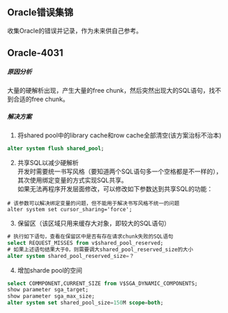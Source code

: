 ## Oracle错误集锦

收集Oracle的错误并记录，作为未来供自己参考。

Oracle-4031
-----------
##### 原因分析
大量的硬解析出现，产生大量的free chunk，然后突然出现大的SQL语句，找不到合适的free chunk。  
##### 解决方案
1. 将shared pool中的library cache和row cache全部清空(该方案治标不治本)  
```sql
alter system flush shared_pool;
```
2. 共享SQL以减少硬解析  
   开发时需要统一书写风格（要知道两个SQL语句多一个空格都是不一样的），其次使用绑定变量的方式实现SQL共享。  
   如果无法再程序开发层面修改，可以修改如下参数达到共享SQL的功能：  
```
# 该参数可以解决绑定变量的问题，但不能用于解决书写风格不统一的问题
alter system set cursor_sharing='force';
```
3. 保留区（该区域只用来缓存大对象，即较大的SQL语句）  
```sql
# 执行如下语句，查看在保留区中是否有存在请求chunk失败的SQL语句
select REQUEST_MISSES from v$shared_pool_reserved;
# 如果上述语句结果大于0，则需要调大shared_pool_reserved_size的大小
alter system shared_pool_reserved_size=？
```
4. 增加sharde pool的空间  
```sql
select COMMPONENT,CURRENT_SIZE from V$SGA_DYNAMIC_COMPONENTS;
show parameter sga_target;
show parameter sga_max_size;
alter system set shared_pool_size=150M scope=both;
```